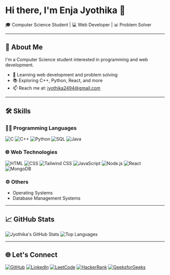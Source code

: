 # Hi there, I'm Enja Jyothika 👋

🎓 Computer Science Student | 💻 Web Developer | 📊 Problem Solver

---

## 🚀 About Me

I'm a Computer Science student interested in programming and web development.  

- 🌱 Learning web development and problem solving
- 📚 Exploring C++, Python, React, and more
- 📫 Reach me at: jyothika2494@gmail.com

---

## 🛠️ Skills

### 👩‍💻 Programming Languages
![C](https://img.shields.io/badge/C-blue?style=flat-square&logo=c)
![C++](https://img.shields.io/badge/C++-blue?style=flat-square&logo=cpp)
![Python](https://img.shields.io/badge/Python-yellow?style=flat-square&logo=python)
![SQL](https://img.shields.io/badge/SQL-lightgrey?style=flat-square&logo=mysql)
![Java](https://img.shields.io/badge/Java-orange?style=flat-square&logo=java)

### 🌐 Web Technologies
![HTML](https://img.shields.io/badge/HTML-orange?style=flat-square&logo=html5)
![CSS](https://img.shields.io/badge/CSS-blue?style=flat-square&logo=css3)
![Tailwind CSS](https://img.shields.io/badge/Tailwind_CSS-38B2AC?style=flat-square&logo=tailwind-css&logoColor=white)
![JavaScript](https://img.shields.io/badge/JavaScript-yellow?style=flat-square&logo=javascript)
![Node.js](https://img.shields.io/badge/Node.js-green?style=flat-square&logo=node.js)
![React](https://img.shields.io/badge/React-blue?style=flat-square&logo=react)
![MongoDB](https://img.shields.io/badge/MongoDB-darkgreen?style=flat-square&logo=mongodb)

### ⚙️ Others
- Operating Systems
- Database Management Systems

---

## 📈 GitHub Stats

![Jyothika's GitHub Stats](https://github-readme-stats.vercel.app/api?username=Enjajyothika&show_icons=true&theme=radical)
![Top Languages](https://github-readme-stats.vercel.app/api/top-langs/?username=Enjajyothika&layout=compact&theme=radical)

---

## 🌐 Let's Connect

[![GitHub](https://img.shields.io/badge/GitHub-black?style=flat-square&logo=github)](https://github.com/Enjajyothika)
[![LinkedIn](https://img.shields.io/badge/LinkedIn-blue?style=flat-square&logo=linkedin)](www.linkedin.com/in/enja-jyothika-305298304)
[![LeetCode](https://img.shields.io/badge/LeetCode-orange?style=flat-square&logo=leetcode)](https://leetcode.com/u/EnjaJyothika/)
[![HackerRank](https://img.shields.io/badge/HackerRank-2EC866?style=flat-square&logo=hackerrank)](https://www.hackerrank.com/profile/enjajyothika)
[![GeeksforGeeks](https://img.shields.io/badge/GeeksforGeeks-darkgreen?style=flat-square&logo=geeksforgeeks)](https://www.geeksforgeeks.org/user/enjajyo3dpi/)
